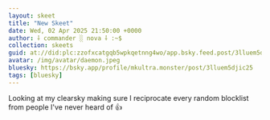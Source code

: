 ```yaml
---
layout: skeet
title: "New Skeet"
date: Wed, 02 Apr 2025 21:50:00 +0000
author: ⸸ commander ░ nova ⸸ :~$
collection: skeets
guid: at://did:plc:zzofxcatgqb5wpkqetnng4wo/app.bsky.feed.post/3lluem5djic25
avatar: /img/avatar/daemon.jpeg
bluesky: https://bsky.app/profile/mkultra.monster/post/3lluem5djic25
tags: [bluesky]
---
```


Looking at my clearsky making sure I reciprocate every random blocklist from people I've never heard of 👍
